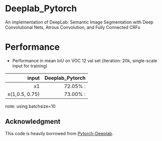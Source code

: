 # Deeplab_Pytorch
An implementation of DeepLab: Semantic Image Segmentation with Deep Convolutional Nets, Atrous Convolution, and Fully Connected CRFs

# Performance
  - Performance in mean IoU on VOC 12 val set (iteration: 20k, single-scale input for training)
  
| input            |   Deeplab_Pytorch   |
| ----------------:| -------------------:| 
| x1               |  72.05%            :| 
| x(1,0.5, 0.75)   |  73.00%            :| 


note:
using batchsize=10


## Acknowledgment
This code is heavily borrowed from [Pytorch-Deeplab](https://github.com/speedinghzl/Pytorch-Deeplab).
